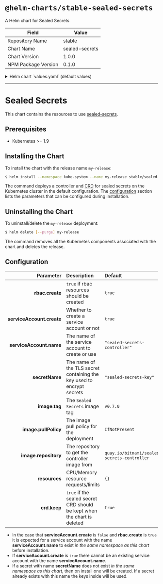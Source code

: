# `@helm-charts/stable-sealed-secrets`

A Helm chart for Sealed Secrets

| Field               | Value          |
| ------------------- | -------------- |
| Repository Name     | stable         |
| Chart Name          | sealed-secrets |
| Chart Version       | 1.0.0          |
| NPM Package Version | 0.1.0          |

<details>

<summary>Helm chart `values.yaml` (default values)</summary>

```yaml
image:
  repository: quay.io/bitnami/sealed-secrets-controller
  tag: v0.7.0
  pullPolicy: IfNotPresent

resources: {}
nodeSelector: {}
tolerations: []
affinity: {}

serviceAccount:
  # serviceAccount.create: Whether to create a service account or not
  create: true
  # serviceAccount.name: The name of the service account to create or use
  name: ''

rbac:
  # rbac.create: `true` if rbac resources should be created
  create: true

# secretName: The name of the TLS secret containing the key used to encrypt secrets
secretName: 'sealed-secrets-key'

crd:
  # crd.keep: `true` if the sealed secret CRD should be kept when the chart is deleted
  keep: true
```

</details>

---

# Sealed Secrets

This chart contains the resources to use [sealed-secrets](https://github.com/bitnami-labs/sealed-secrets).

## Prerequisites

- Kubernetes >= 1.9

## Installing the Chart

To install the chart with the release name `my-release`:

```bash
$ helm install --namespace kube-system --name my-release stable/sealed-secrets
```

The command deploys a controller and [CRD](https://kubernetes.io/docs/tasks/access-kubernetes-api/custom-resources/custom-resource-definitions/) for sealed secrets on the Kubernetes cluster in the default configuration. The [configuration](#configuration) section lists the parameters that can be configured during installation.

## Uninstalling the Chart

To uninstall/delete the `my-release` deployment:

```bash
$ helm delete [--purge] my-release
```

The command removes all the Kubernetes components associated with the chart and deletes the release.

## Configuration

|                 Parameter | Description                                                              | Default                                     |
| ------------------------: | :----------------------------------------------------------------------- | :------------------------------------------ |
|           **rbac.create** | `true` if rbac resources should be created                               | `true`                                      |
| **serviceAccount.create** | Whether to create a service account or not                               | `true`                                      |
|   **serviceAccount.name** | The name of the service account to create or use                         | `"sealed-secrets-controller"`               |
|            **secretName** | The name of the TLS secret containing the key used to encrypt secrets    | `"sealed-secrets-key"`                      |
|             **image.tag** | The `Sealed Secrets` image tag                                           | `v0.7.0`                                    |
|      **image.pullPolicy** | The image pull policy for the deployment                                 | `IfNotPresent`                              |
|      **image.repository** | The repository to get the controller image from                          | `quay.io/bitnami/sealed-secrets-controller` |
|             **resources** | CPU/Memory resource requests/limits                                      | `{}`                                        |
|              **crd.keep** | `true` if the sealed secret CRD should be kept when the chart is deleted | `true`                                      |

- In the case that **serviceAccount.create** is `false` and **rbac.create** is `true` it is expected for a service account with the name **serviceAccount.name** to exist _in the same namespace as this chart_ before installation.
- If **serviceAccount.create** is `true` there cannot be an existing service account with the name **serviceAccount.name**.
- If a secret with name **secretName** does not exist _in the same namespace as this chart_, then on install one will be created. If a secret already exists with this name the keys inside will be used.
